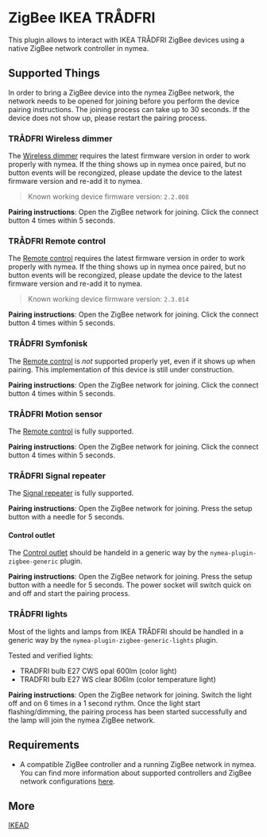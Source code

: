 # ZigBee IKEA TRÅDFRI

This plugin allows to interact with IKEA TRÅDFRI ZigBee devices using a native ZigBee network controller in nymea.

## Supported Things

In order to bring a ZigBee device into the nymea ZigBee network, the network needs to be opened for joining before you perform the device pairing instructions. The joining process can take up to 30 seconds. If the device does not show up, please restart the pairing process.



### TRÅDFRI Wireless dimmer

The [Wireless dimmer](https://www.ikea.com/us/en/p/tradfri-wireless-dimmer-white-10408598/) requires the latest firmware version in order to work properly with nymea. If the thing shows up in nymea once paired, but no button events will be recongized, please update the device to the latest firmware version and re-add it to nymea.

> Known working device firmware version: `2.2.008`

**Pairing instructions**: Open the ZigBee network for joining. Click the connect button 4 times within 5 seconds.



### TRÅDFRI Remote control

The [Remote control](https://www.ikea.com/us/en/p/tradfri-remote-control-00443130/) requires the latest firmware version in order to work properly with nymea. If the thing shows up in nymea once paired, but no button events will be recongized, please update the device to the latest firmware version and re-add it to nymea.

> Known working device firmware version: `2.3.014`

**Pairing instructions**: Open the ZigBee network for joining. Click the connect button 4 times within 5 seconds.



### TRÅDFRI Symfonisk

The [Remote control](https://www.ikea.com/us/en/p/symfonisk-sound-remote-white-20370482/) is *not* supported properly yet, even if it shows up when pairing. This implementation of this device is still under construction.

**Pairing instructions**: Open the ZigBee network for joining. Click the connect button 4 times within 5 seconds.



### TRÅDFRI Motion sensor

The [Remote control](https://www.ikea.com/us/en/p/tradfri-wireless-motion-sensor-white-60377655/) is fully supported.

**Pairing instructions**: Open the ZigBee network for joining. Click the connect button 4 times within 5 seconds.



### TRÅDFRI Signal repeater

The [Signal repeater](https://www.ikea.com/us/en/p/tradfri-signal-repeater-30400407/) is fully supported.

**Pairing instructions**: Open the ZigBee network for joining. Press the setup button with a needle for 5 seconds.



#### Control outlet

The [Control outlet](https://www.ikea.com/us/en/p/tradfri-wireless-control-outlet-30356169/) should be handeld in a generic way by the `nymea-plugin-zigbee-generic` plugin.

**Pairing instructions**: Open the ZigBee network for joining. Press the setup button with a needle for 5 seconds. The power socket will switch quick on and off and start the pairing process.



### TRÅDFRI lights

Most of the lights and lamps from IKEA TRÅDFRI should be handled in a generic way by the `nymea-plugin-zigbee-generic-lights` plugin.

Tested and verified lights:

* TRADFRI bulb E27 CWS opal 600lm (color light)
* TRADFRI bulb E27 WS clear 806lm (color temperature light)


**Pairing instructions**: Open the ZigBee network for joining. Switch the light off and on 6 times in a 1 second rythm. Once the light start flashing/dimming, the pairing process has been started successfully and the lamp will join the nymea ZigBee network.



## Requirements

* A compatible ZigBee controller and a running ZigBee network in nymea. You can find more information about supported controllers and ZigBee network configurations [here](https://nymea.io/documentation/users/usage/configuration#zigbee).


## More

[IKEAD](https://www.ikea.com)
